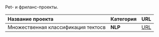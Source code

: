 Pet- и фриланс-проекты.

|Название проекта|Категория|URL|
|:--|:--|:--|
|Множественная классификация тектосв|__NLP__|[URL](https://github.com/mrBrain101/Projects/tree/b3874bd5582a7b8b438a429e60ed7e6dc29c9484/01_NLP_Multilabel_Samokat)|
